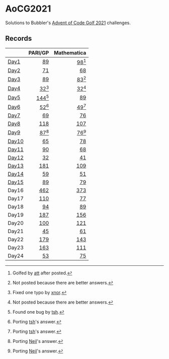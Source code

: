 # AoCG2021

Solutions to Bubbler's [Advent of Code Golf 2021] challenges.

## Records

|         |                    PARI/GP |                   Mathematica |
| :------ | -------------------------: | ----------------------------: |
| [Day1]  |      [89](Day1/pari-gp.md) | [98](Day1/mathematica.md)[^2] |
| [Day2]  |      [71](Day2/pari-gp.md) |     [68](Day2/mathematica.md) |
| [Day3]  |      [89](Day3/pari-gp.md) | [83](Day3/mathematica.md)[^1] |
| [Day4]  |  [32](Day4/pari-gp.md)[^3] | [32](Day4/mathematica.md)[^1] |
| [Day5]  | [144](Day5/pari-gp.md)[^4] |     [89](Day5/mathematica.md) |
| [Day6]  |  [52](Day6/pari-gp.md)[^5] | [49](Day6/mathematica.md)[^5] |
| [Day7]  |      [69](Day7/pari-gp.md) |     [76](Day7/mathematica.md) |
| [Day8]  |     [118](Day8/pari-gp.md) |    [107](Day8/mathematica.md) |
| [Day9]  |  [87](Day9/pari-gp.md)[^6] | [76](Day9/mathematica.md)[^6] |
| [Day10] |     [65](Day10/pari-gp.md) |    [78](Day10/mathematica.md) |
| [Day11] |     [90](Day11/pari-gp.md) |    [68](Day11/mathematica.md) |
| [Day12] |     [32](Day12/pari-gp.md) |    [41](Day12/mathematica.md) |
| [Day13] |    [181](Day13/pari-gp.md) |   [109](Day13/mathematica.md) |
| [Day14] |     [59](Day14/pari-gp.md) |    [51](Day14/mathematica.md) |
| [Day15] |     [89](Day15/pari-gp.md) |    [79](Day15/mathematica.md) |
| Day16   |    [462](Day16/pari-gp.md) |   [373](Day16/mathematica.md) |
| Day17   |    [110](Day17/pari-gp.md) |    [77](Day17/mathematica.md) |
| Day18   |     [94](Day18/pari-gp.md) |    [89](Day18/mathematica.md) |
| Day19   |    [187](Day19/pari-gp.md) |   [156](Day19/mathematica.md) |
| Day20   |    [100](Day20/pari-gp.md) |   [121](Day20/mathematica.md) |
| Day21   |     [45](Day21/pari-gp.md) |    [61](Day21/mathematica.md) |
| Day22   |    [179](Day22/pari-gp.md) |   [143](Day22/mathematica.md) |
| Day23   |    [163](Day23/pari-gp.md) |   [111](Day23/mathematica.md) |
| Day24   |     [53](Day24/pari-gp.md) |    [75](Day24/mathematica.md) |

[^1]: Not posted because there are better answers.
[^2]: Golfed by [att] after posted.
[^3]: Fixed one typo by [xnor].
[^4]: Found one bug by [tsh].
[^5]: Porting [tsh]'s answer.
[^6]: Porting [Neil]'s answer.

[Advent of Code Golf 2021]: https://codegolf.meta.stackexchange.com/questions/24068/announcing-advent-of-code-golf-2021-event-challenge-sandbox
[att]: https://codegolf.stackexchange.com/users/81203/att
[xnor]: https://codegolf.stackexchange.com/users/20260/xnor
[tsh]: https://codegolf.stackexchange.com/users/44718/tsh
[Neil]: https://codegolf.stackexchange.com/users/17602/neil
[Day1]: https://codegolf.stackexchange.com/q/237856/9288
[Day2]: https://codegolf.stackexchange.com/q/237920/9288
[Day3]: https://codegolf.stackexchange.com/q/237995/9288
[Day4]: https://codegolf.stackexchange.com/a/238053/9288
[Day5]: https://codegolf.stackexchange.com/q/238073/9288
[Day6]: https://codegolf.stackexchange.com/q/238111/9288
[Day7]: https://codegolf.stackexchange.com/q/238158/9288
[Day8]: https://codegolf.stackexchange.com/q/238209/9288
[Day9]: https://codegolf.stackexchange.com/q/238258/9288
[Day10]: https://codegolf.stackexchange.com/q/238301/9288
[Day11]: https://codegolf.stackexchange.com/q/238353/9288
[Day12]: https://codegolf.stackexchange.com/q/238400/9288
[Day13]: https://codegolf.stackexchange.com/q/238448/9288
[Day14]: https://codegolf.stackexchange.com/q/238492/9288
[Day15]: https://codegolf.stackexchange.com/q/238522/9288